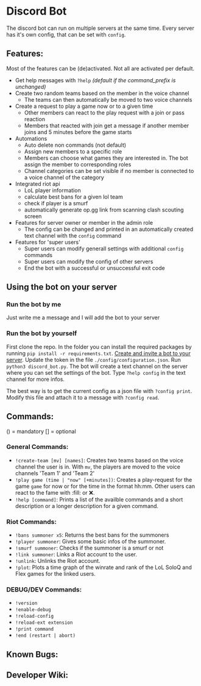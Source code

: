 # Discord Bot

The discord bot can run on multiple servers at the same time. Every server has it's own config, that can be set with ``config``.

## Features:
Most of the features can be (de)activated. Not all are activated per default.
- Get help messages with ``?help`` _(default if the command_prefix is unchanged)_
- Create two random teams based on the member in the voice channel
  - The teams can then automatically be moved to two voice channels
- Create a request to play a game now or to a given time
  - Other members can react to the play request with a join or pass reaction
  - Members that reacted with join get a message if another member joins and 5 minutes before the game starts
- Automations
  - Auto delete non commands (not default)
  - Assign new members to a specific role
  - Members can choose what games they are interested in. The bot assign the member to corresponding roles
  - Channel categories can be set visible if no member is connected to a voice channel of the category
- Integrated riot api
  - LoL player information
  - calculate best bans for a given lol team
  - check if player is a smurf
  - automatically generate op.gg link from scanning clash scouting screen
- Features for server owner or member in the admin role
  - The config can be changed and printed in an automatically created text channel with the ``config`` command
- Features for 'super users'
  - Super users can modify generall settings with additional ``config`` commands
  - Super users can modify the config of other servers
  - End the bot with a successful or unsuccessful exit code

## Using the bot on your server
### Run the bot by me
Just write me a message and I will add the bot to your server
### Run the bot by yourself
First clone the repo. In the folder you can install the required packages by running ``pip install -r requirements.txt``. [Create and invite a bot to your server](https://discordpy.readthedocs.io/en/latest/discord.html#discord-intro).
Update the token in the file ``./config/configuration.json``. Run ``python3 discord_bot.py``. The bot will create a text channel on the server where you can set the settings of the bot. Type ``?help config`` in the text channel for more infos.

The best way is to get the current config as a json file with ``?config print``. Modify this file and attach it to a message with ``?config read``.

## Commands:
() = mandatory
[] = optional

### General Commands:
- `!create-team [mv] [names]`: Creates two teams based on the voice channel the user is in. With `mv`, the players are moved to the voice channels 'Team 1' and 'Team 2'
- `!play game (time | "now" [+minutes])`: Creates a play-request for the game `game` for now or for the time in the format hh:mm. Other users can react to the fame with :fill: or :x:.
- `!help [command]`: Prints a list of the availble commands and a short description or a longer description for a given command.

### Riot Commands:
- `!bans summoner x5`: Returns the best bans for the summoners
- `!player summoner`: Gives some basic infos of the summoner.
- `!smurf summoner`: Checks if the summoner is a smurf or not
- `!link summoner`: Links a Riot account to the user.
- `!unlink`: Unlinks the Riot account.
- `!plot`: Plots a time graph of the winrate and rank of the LoL SoloQ and Flex games for the linked users.

### DEBUG/DEV Commands:
- `!version`
- `!enable-debug`
- `!reload-config`
- `!reload-ext extension`
- `!print command`
- `!end (restart | abort)`

## Known Bugs:

## Developer Wiki:
